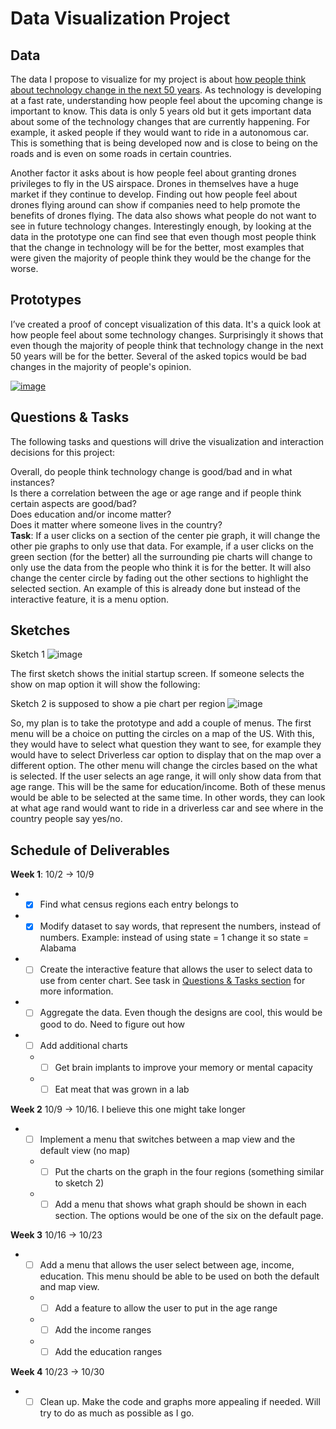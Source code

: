 # Data Visualization Project

## Data

The data I propose to visualize for my project is about [how people think about technology change in the next 50 years](https://gist.github.com/nasmith2/f7306cec68cf23c53a77f03efe7d70c0#file-technologychangebetterorworse-csv). As technology is developing at a fast rate, understanding how people feel about the upcoming change is important to know. This data is only 5 years old but it gets important data about some of the technology changes that are currently happening. For example, it asked people if they would want to ride in a autonomous car. This is something that is being developed now and is close to being on the roads and is even on some roads in certain countries. 

Another factor it asks about is how people feel about granting drones privileges to fly in the US airspace. Drones in themselves have a huge market if they continue to develop. Finding out how people feel about drones flying around can show if companies need to help promote the benefits of drones flying. The data also shows what people do not want to see in future technology changes. Interestingly enough, by looking at the data in the prototype one can find see that even though most people think that the change in technology will be for the better, most examples that were given the majority of people think they would be the change for the worse.

## Prototypes

I’ve created a proof of concept visualization of this data. It's a quick look at how people feel about some technology changes. Surprisingly it shows that even though the majority of people think that technology change in the next 50 years will be for the better. Several of the asked topics would be bad changes in the majority of people's opinion.

[![image](https://user-images.githubusercontent.com/44979955/65468969-be5d6180-de33-11e9-8294-8d729279eb3c.png)](https://beta.vizhub.com/nasmith2/e8a30536332547e3b6ed670a2c9437d6)

## Questions & Tasks

The following tasks and questions will drive the visualization and interaction decisions for this project:

Overall, do people think technology change is good/bad and in what instances?
<br />Is there a correlation between the age or age range and if people think certain aspects are good/bad?
<br />Does education and/or income matter?
<br />Does it matter where someone lives in the country? 
**<br /> Task**: If a user clicks on a section of the center pie graph, it will change the other pie graphs to only use that data. For example, if a user clicks on the green section (for the better) all the surrounding pie charts will change to only use the data from the people who think it is for the better. It will also change the center circle by fading out the other sections to highlight the selected section. An example of this is already done but instead of the interactive feature, it is a menu option.

## Sketches

Sketch 1
![image](https://user-images.githubusercontent.com/44979955/65471628-db972d80-de3d-11e9-8181-a6231255d5f5.png)

The first sketch shows the initial startup screen. If someone selects the show on map option it will show the following:

Sketch 2 is supposed to show a pie chart per region
![image](https://user-images.githubusercontent.com/44979955/65471692-1d27d880-de3e-11e9-9d48-2026760c4ed5.png)

So, my plan is to take the prototype and add a couple of menus. The first menu will be a choice on putting the circles on a map of the US. With this, they would have to select what question they want to see, for example they would have to select Driverless car option to display that on the map over a different option. The other menu will change the circles based on the what is selected. If the user selects an age range, it will only show data from that age range. This will be the same for education/income. Both of these menus would be able to be selected at the same time. In other words, they can look at what age rand would want to ride in a driverless car and see where in the country people say yes/no.

## Schedule of Deliverables

**Week 1**: 10/2 -> 10/9
  * -[x] Find what census regions each entry belongs to
  * -[x] Modify dataset to say words, that represent the numbers, instead of numbers. Example: instead of using state = 1 change it so state = Alabama 
  * -[ ] Create the interactive feature that allows the user to select data to use from center chart. See task in [Questions & Tasks section](https://github.com/nasmith2/dataviz#questions--tasks) for more information.
  * -[ ] Aggregate the data. Even though the designs are cool, this would be good to do. Need to figure out how
  * -[ ] Add additional charts
    * -[ ] Get brain implants to improve your memory or mental capacity
    * -[ ] Eat meat that was grown in a lab
  
**Week 2** 10/9 -> 10/16. I believe this one might take longer
  * -[ ] Implement a menu that switches between a map view and the default view  (no map)
    * -[ ] Put the charts on the graph in the four regions (something similar to sketch 2)
    * -[ ] Add a menu that shows what graph should be shown in each section. The options would be one of the six on the default page.

**Week 3** 10/16 -> 10/23
  * -[ ] Add a menu that allows the user select between age, income, education. This menu should be able to be used on both the default and map view.
    * -[ ] Add a feature to allow the user to put in the age range
    * -[ ] Add the income ranges
    * -[ ] Add the education ranges

**Week 4** 10/23 -> 10/30
  * -[ ] Clean up. Make the code and graphs more appealing if needed. Will try to do as much as possible as I go.
